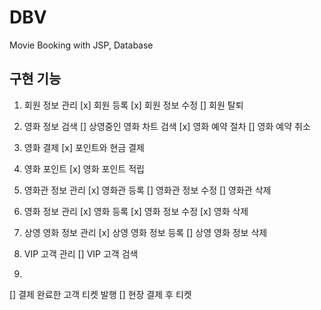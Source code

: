 # DBV
 Movie Booking with JSP, Database
 
## 구현 기능
1. 회원 정보 관리
[x] 회원 등록
[x] 회원 정보 수정
[] 회원 탈퇴

2. 영화 정보 검색
[] 상영중인 영화 차트 검색
[x] 영화 예약 절차
[] 영화 예약 취소

3. 영화 결제
[x] 포인트와 현금 결제

4. 영화 포인트
[x] 영화 포인트 적립

5. 영화관 정보 관리
[x] 영화관 등록
[] 영화관 정보 수정
[] 영화관 삭제

6. 영화 정보 관리
[x] 영화 등록
[x] 영화 정보 수정
[x] 영화 삭제

7. 상영 영화 정보 관리
[x] 상영 영화 정보 등록
[] 상영 영화 정보 삭제

8. VIP 고객 관리
[] VIP 고객 검색

9.
[] 결제 완료한 고객 티켓 발행
[] 현장 결제 후 티켓 
